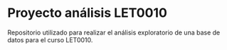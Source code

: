 # Proyecto análisis LET0010

Repositorio utilizado para realizar el análisis exploratorio de una base de datos para el curso LET0010.
